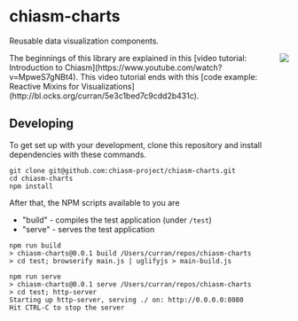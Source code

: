 # chiasm-charts

Reusable data visualization components.

<a href="http://bl.ocks.org/curran/5e3c1bed7c9cdd2b431c">
<img align="right" src="http://bl.ocks.org/curran/raw/5e3c1bed7c9cdd2b431c/thumbnail.png">
</a>The beginnings of this library are explained in this [video tutorial: Introduction to Chiasm](https://www.youtube.com/watch?v=MpweS7gNBt4). This video tutorial ends with this [code example: Reactive Mixins for Visualizations](http://bl.ocks.org/curran/5e3c1bed7c9cdd2b431c).

## Developing

To get set up with your development, clone this repository and install dependencies with these commands.

```shell
git clone git@github.com:chiasm-project/chiasm-charts.git
cd chiasm-charts
npm install
```

After that, the NPM scripts available to you are

 * "build" - compiles the test application (under `/test`)
 * "serve" - serves the test application

```
npm run build
> chiasm-charts@0.0.1 build /Users/curran/repos/chiasm-charts
> cd test; browserify main.js | uglifyjs > main-build.js

npm run serve
> chiasm-charts@0.0.1 serve /Users/curran/repos/chiasm-charts
> cd test; http-server
Starting up http-server, serving ./ on: http://0.0.0.0:8080
Hit CTRL-C to stop the server
```

